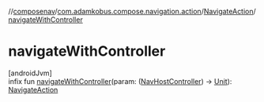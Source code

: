 //[composenav](../../../index.md)/[com.adamkobus.compose.navigation.action](../index.md)/[NavigateAction](index.md)/[navigateWithController](navigate-with-controller.md)

# navigateWithController

[androidJvm]\
infix fun [navigateWithController](navigate-with-controller.md)(param: ([NavHostController](https://developer.android.com/reference/kotlin/androidx/navigation/NavHostController.html)) -&gt; [Unit](https://kotlinlang.org/api/latest/jvm/stdlib/kotlin/-unit/index.html)): [NavigateAction](index.md)
